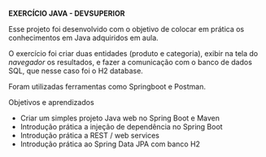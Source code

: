 **EXERCÍCIO JAVA - DEVSUPERIOR**

Esse projeto foi desenvolvido com o objetivo de colocar em prática os conhecimentos em Java adquiridos em aula.

O exercício foi criar duas entidades (produto e categoria), exibir na tela do *navegador* os resultados, e fazer a comunicação com o banco de dados SQL, que nesse caso foi o H2 database.

Foram utilizadas ferramentas como Springboot e Postman.

Objetivos e aprendizados
- Criar um simples projeto Java web no Spring Boot e Maven
- Introdução prática a injeção de dependência no Spring Boot
- Introdução prática a REST / web services
- Introdução prática ao Spring Data JPA com banco H2

